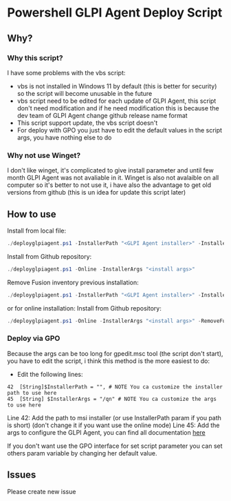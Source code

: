 # Powershell GLPI Agent Deploy Script 

## Why?

### Why this script?

I have some problems with the vbs script:
- vbs is not installed in Windows 11 by default (this is better for security) so the script will become unusable in the future
- vbs script need to be edited for each update of GLPI Agent, this script don't need modification and if he need modification this is because the dev team of GLPI Agent change github release name format
- This script support update, the vbs script doesn't
- For deploy with GPO you just have to edit the default values in the script args, you have nothing else to do 

### Why not use Winget?

I don't like winget, it's complicated to give install parameter and until few month GLPI Agent was not avaliable in it.
Winget is also not avalaible on all computer so it's better to not use it, i have also the advantage to get old versions from github (this is un idea for update this script later)

## How to use

Install from local file:
```powershell
./deployglpiagent.ps1 -InstallerPath "<GLPI Agent installer>" -InstallerArgs "<install args>" 
```

Install from Github repository:
```powershell
./deployglpiagent.ps1 -Online -InstallerArgs "<install args>" 
```

Remove Fusion inventory previous installation:
```powershell
./deployglpiagent.ps1 -InstallerPath "<GLPI Agent installer>" -InstallerArgs "<install args>" -RemoveFusionInventory
```

or for online installation:
Install from Github repository:
```powershell
./deployglpiagent.ps1 -Online -InstallerArgs "<install args>" -RemoveFusionInventory
```

### Deploy via GPO

Because the args can be too long for gpedit.msc tool (the script don't start), you have to edit the script, i think this method is the more easiest to do:

- Edit the following lines:
```
42  [String]$InstallerPath = "", # NOTE You ca customize the installer path to use here
45  [String] $InstallerArgs = "/qn" # NOTE You ca customize the args to use here
```
Line 42: Add the path to msi installer (or use InstallerPath param if you path is short) (don't change it if you want use the online mode)
Line 45: Add the args to configure the GLPI Agent, you can find all documentation [here](https://glpi-agent.readthedocs.io/en/1.11/installation/windows-command-line.html#command-line-parameters)

If you don't want use the GPO interface for set script parameter you can set others param variable by changing her default value.


## Issues

Please create new issue